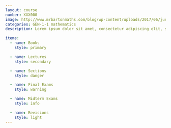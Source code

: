 ```yaml
---
layout: course
number: XXX000
image: http://www.mrbartonmaths.com/blog/wp-content/uploads/2017/06/june.png
categories: GEN-1-1 mathematics
description: Lorem ipsum dolor sit amet, consectetur adipiscing elit, sed do eiusmod tempor incididunt ut labore et dolore magna aliqua. Ut enim ad minim veniam, quis nostrud exercitation ullamco laboris nisi ut aliquip ex ea commodo consequat.

items:
  - name: Books
    style: primary

  - name: Lectures
    style: secondary

  - name: Sections
    style: danger

  - name: Final Exams
    style: warning

  - name: Midterm Exams
    style: info

  - name: Revisions
    style: light
---
```

